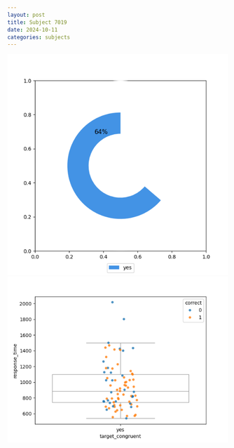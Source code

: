 ```yaml
---
layout: post
title: Subject 7019
date: 2024-10-11
categories: subjects
---
```


![](data/7019/run-8/7019_accuracy_target_congruence.png)
![](data/7019/run-8/7019_rt_congruence.png)
